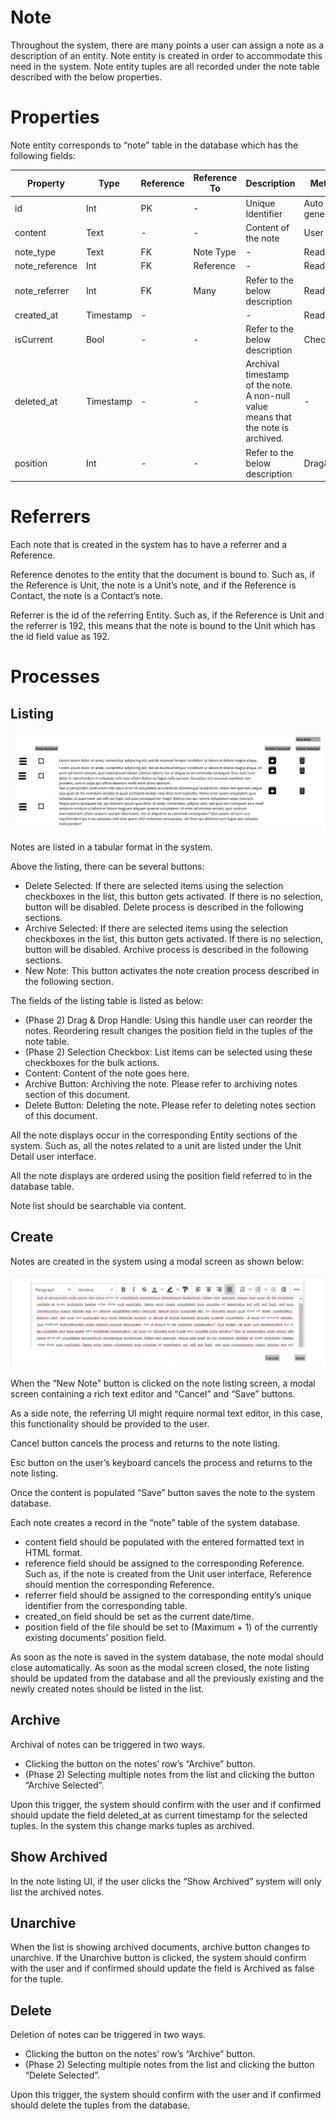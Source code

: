 # Note

Throughout the system, there are many points a user can assign a note as a description of an entity. Note entity is created in order to accommodate this need in the system. Note entity tuples are all recorded under the note table described with the below properties.

# Properties

Note entity corresponds to “note” table in the database which has the following fields:

| Property  | Type   | Reference | Reference To | Description | Method
| ------    | ------ | ------    | ------       | ------      | ------
id|Int|PK|-|Unique Identifier|Auto generated
content|Text|-|-|Content of the note|User entry
note_type|Text|FK|Note Type|-|Read-only
note_reference|Int|FK|Reference|-|Read-only
note_referrer|Int|FK|Many|Refer to the below description|Read-only
created_at|Timestamp|-||-|Read-only
isCurrent|Bool|-|-|Refer to the below description|Checkbox
deleted_at|Timestamp|-|-|Archival timestamp of the note. A non-null value means that the note is archived.|-
position|Int|-|-|Refer to the below description|Drag&Drop

# Referrers

Each note that is created in the system has to have a referrer and a Reference. 

Reference denotes to the entity that the document is bound to. Such as, if the Reference is Unit, the note is a Unit’s note, and if the Reference is Contact, the note is a Contact’s note.

Referrer is the id of the referring Entity. Such as, if the Reference is Unit and the referrer is 192, this means that the note is bound to the Unit which has the id field value as 192.

# Processes

## Listing

![image](uploads/62fccec1a6f399321f59373c9189faff/image.png)

Notes are listed in a tabular format in the system. 

Above the listing, there can be several buttons:

* Delete Selected: If there are selected items using the selection checkboxes in the list, this button gets activated. If there is no selection, button will be disabled. Delete process is described in the following sections.
* Archive Selected: If there are selected items using the selection checkboxes in the list, this button gets activated. If there is no selection, button will be disabled. Archive process is described in the following sections.
* New Note: This button activates the note creation process described in the following section.

The fields of the listing table is listed as below:

* (Phase 2) Drag & Drop Handle: Using this handle user can reorder the notes. Reordering result changes the position field in the tuples of the note table.
* (Phase 2) Selection Checkbox: List items can be selected using these checkboxes for the bulk actions.
* Content: Content of the note goes here. 
* Archive Button: Archiving the note. Please refer to archiving notes section of this document.
* Delete Button: Deleting the note. Please refer to deleting notes section of this document. 

All the note displays occur in the corresponding Entity sections of the system. Such as, all the notes related to a unit are listed under the Unit Detail user interface.

All the note displays are ordered using the position field referred to in the database table. 

Note list should be searchable via content.

## Create

Notes are created in the system using a modal screen as shown below:

![image](uploads/e84950b20fb57d921483898785e9d32a/image.png)

When the “New Note” button is clicked on the note listing screen, a modal screen containing a rich text editor and “Cancel” and “Save” buttons.

As a side note, the referring UI might require normal text editor, in this case, this functionality should be provided to the user.

Cancel button cancels the process and returns to the note listing.

Esc button on the user’s keyboard cancels the process and returns to the note listing.

Once the content is populated “Save” button saves the note to the system database.

Each note creates a record in the “note” table of the system database.

* content field should be populated with the entered formatted text in HTML format.
* reference field should be assigned to the corresponding Reference. Such as, if the note is created from the Unit user interface, Reference should mention the corresponding Reference.
* referrer field should be assigned to the corresponding entity’s unique identifier from the corresponding table. 
* created_on field should be set as the current date/time.
* position field of the file should be set to (Maximum + 1) of the currently existing documents’ position field. 

As soon as the note is saved in the system database, the note modal should close automatically. As soon as the modal screen closed, the note listing should be updated from the database and all the previously existing and the newly created notes should be listed in the list.

## Archive

Archival of notes can be triggered in two ways. 

* Clicking the button on the notes’ row’s “Archive” button.
* (Phase 2) Selecting multiple notes from the list and  clicking the button “Archive Selected”.

Upon this trigger, the system should confirm with the user and if confirmed should update the field deleted_at as current timestamp for the selected tuples. In the system this change marks tuples as archived.

## Show Archived

In the note listing UI, if the user clicks the “Show Archived” system will only list the archived notes. 

## Unarchive

When the list is showing archived documents, archive button changes to unarchive. If the Unarchive button is clicked, the system should confirm with the user and if confirmed should update the field is Archived as false for the tuple.

## Delete

Deletion of notes can be triggered in two ways.

* Clicking the button on the notes’ row’s “Archive” button.
* (Phase 2) Selecting multiple notes from the list and clicking the button “Delete Selected”.

Upon this trigger, the system should confirm with the user and if confirmed should delete the tuples from the database.

